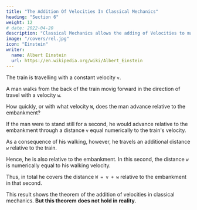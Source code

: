 ```yaml
---
title: "The Addition Of Velocities In Classical Mechanics"
heading: "Section 6"
weight: 12
# date: 2022-04-20
description: "Classical Mechanics allows the adding of Velocities to make a total Velocity. But special relativity does not, because its base is light which has a constant speed"
image: "/covers/rel.jpg"
icon: "Einstein"
writer:
  name: Albert Einstein
  url: https://en.wikipedia.org/wiki/Albert_Einstein
---
```




The train is travelling with a constant velocity `v`. 

A man walks from the back of the train movig forward in the direction of travel with a velocity `w`.

How quickly, or with what velocity `W`, does the man advance relative to the embankment? 

If the man were to stand still for a second, he would advance relative to the embankment through a distance `v` equal numerically to the train's velocity. 

As a consequence of his walking, however, he travels an additional distance `w` relative to the train. 

Hence, he is also relative to the embankment. In this second, the distance `w` is numerically equal to his walking velocity. 

Thus, in total he covers the distance `W = v + w` relative to the embankment in that second. 

This result shows the theorem of the addition of velocities in classical mechanics. **But this theorem does not hold in reality.** 

<!-- For the time being, however, we shall assume its correctness. -->